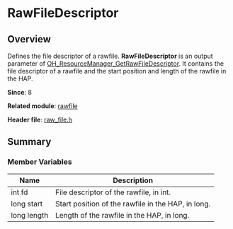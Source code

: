 # RawFileDescriptor

<!--Kit: Localization Kit-->
<!--Subsystem: Global-->
<!--Owner: @liule_123-->
<!--Designer: @buda_wy-->
<!--Tester: @lpw_work-->
<!--Adviser: @Brilliantry_Rui-->

## Overview

Defines the file descriptor of a rawfile. **RawFileDescriptor** is an output parameter of [OH_ResourceManager_GetRawFileDescriptor](capi-raw-file-h.md#oh_resourcemanager_getrawfiledescriptor). It contains the file descriptor of a rawfile and the start position and length of the rawfile in the HAP.

**Since**: 8

**Related module**: [rawfile](capi-rawfile.md)

**Header file**: [raw_file.h](capi-raw-file-h.md)

## Summary

### Member Variables

| Name| Description|
| -- | -- |
| int fd | File descriptor of the rawfile, in int.|
| long start | Start position of the rawfile in the HAP, in long.|
| long length | Length of the rawfile in the HAP, in long.|
